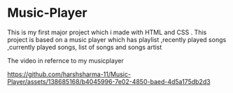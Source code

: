 # Music-Player
This is my first major project which i made with HTML and CSS .
This project is based on a music player which has playlist ,recently played songs ,currently played songs,
list of songs and songs artist 

The video in refernce to my musicplayer





https://github.com/harshsharma-11/Music-Player/assets/138685168/b4045996-7e02-4850-baed-4d5a175db2d3

